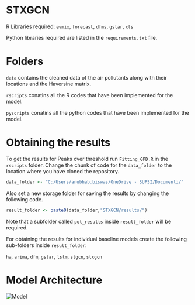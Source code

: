 # STXGCN

R Libraries required:
```evmix```, ```forecast```, ```dfms```, ```gstar```, ```xts```

Python libraries required are listed in the ```requirements.txt``` file.


# Folders

```data``` contains the cleaned data of the air pollutants along with their locations and the Haversine matrix.

```rscripts``` conatins all the R codes that have been implemented for the model.

```pyscripts``` conatins all the python codes that have been implemented for the model.

# Obtaining the results

To get the results for Peaks over threshold run ```Fitting_GPD.R``` in the ```rscripts``` folder. Change the chunk of code for the ```data_folder``` to the location where you have cloned the repository.

```r
data_folder <- "C:/Users/anubhab.biswas/OneDrive - SUPSI/Documenti/"
```

Also set a new storage folder for saving the results by changing the following code.

```r
result_folder <- paste0(data_folder,"STXGCN/results/")
```
Note that a subfolder called ```pot_results``` inside ```result_folder``` will be required.

For obtaining the results for individual baseline models create the following sub-folders inside ```result_folder```:

```ha```, ```arima```, ```dfm```, ```gstar```, ```lstm```, ```stgcn```, ```stxgcn```


# Model Architecture

![Model](https://github.com/Anubhab17/STXGCN/assets/115042418/99ecf5a1-fbfb-4785-8b4f-2f2b657e5156)


